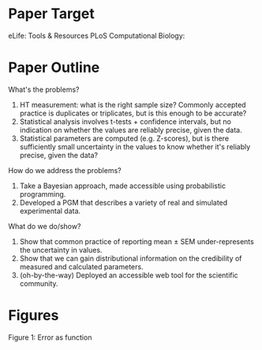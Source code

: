# Paper Target

eLife: Tools & Resources
PLoS Computational Biology:

# Paper Outline

What's the problems?

1. HT measurement: what is the right sample size? Commonly accepted practice is duplicates or triplicates, but is this enough to be accurate?
1. Statistical analysis involves t-tests + confidence intervals, but no indication on whether the values are reliably precise, given the data.
1. Statistical parameters are computed (e.g. Z-scores), but is there sufficiently small uncertainty in the values to know whether it's reliably precise, given the data?

How do we address the problems?

1. Take a Bayesian approach, made accessible using probabilistic programming.
1. Developed a PGM that describes a variety of real and simulated experimental data.

What do we do/show?

1. Show that common practice of reporting mean ± SEM under-represents the uncertainty in values.
1. Show that we can gain distributional information on the credibility of measured and calculated parameters.
1. (oh-by-the-way) Deployed an accessible web tool for the scientific community.

# Figures

Figure 1: Error as function
